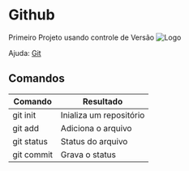 # Github
Primeiro Projeto usando controle de Versão 
![Logo](https://github.com/favicon.ico)

Ajuda: [Git](https://git-scm.com/doc)

## Comandos

Comando   | Resultado
--------  |----------
git init  | Inializa um repositório
git add   | Adiciona o arquivo
git status | Status do arquivo
git commit | Grava o status